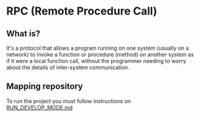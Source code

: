 # RPC (Remote Procedure Call)

## What is?
It's a protocol that allows a program running on one system (usually on a network) to invoke a function or procedure (method) on another system as if it were a local function call, without the programmer needing to worry about the details of inter-system communication.

## Mapping repository
To run the project you must follow instructions on [RUN_DEVELOP_MODE.md](./RUN_DEVELOP_MODE.md)

